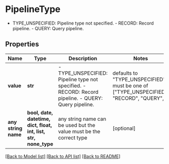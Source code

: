 # PipelineType

 - TYPE_UNSPECIFIED: Pipeline type not specified.  - RECORD: Record pipeline.  - QUERY: Query pipeline.

## Properties
Name | Type | Description | Notes
------------ | ------------- | ------------- | -------------
**value** | **str** |  - TYPE_UNSPECIFIED: Pipeline type not specified.  - RECORD: Record pipeline.  - QUERY: Query pipeline. | defaults to "TYPE_UNSPECIFIED",  must be one of ["TYPE_UNSPECIFIED", "RECORD", "QUERY", ]
**any string name** | **bool, date, datetime, dict, float, int, list, str, none_type** | any string name can be used but the value must be the correct type | [optional]

[[Back to Model list]](../README.md#documentation-for-models) [[Back to API list]](../README.md#documentation-for-api-endpoints) [[Back to README]](../README.md)



